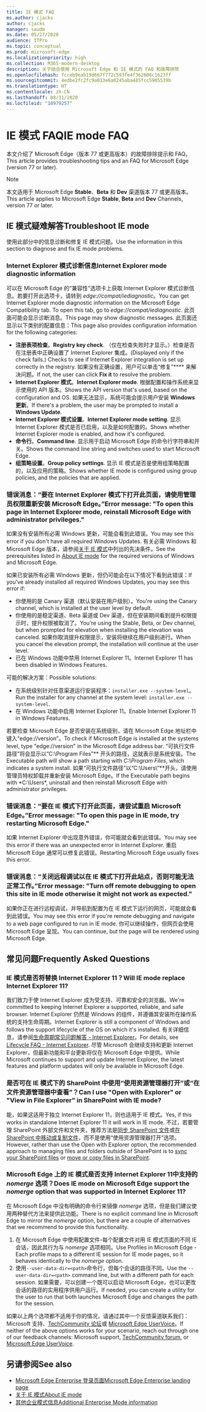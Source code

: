 ```yaml
---
title: IE 模式 FAQ
ms.author: cjacks
author: cjacks
manager: saudm
ms.date: 05/27/2020
audience: ITPro
ms.topic: conceptual
ms.prod: microsoft-edge
ms.localizationpriority: high
ms.collection: M365-modern-desktop
description: 关于结合使用 Microsoft Edge 和 IE 模式的 FAQ 和故障排除
ms.openlocfilehash: fcceb9eab19d667f772c593fe4f362606c1623ff
ms.sourcegitcommit: 4edbe2fc2fc9a013e6a0245aba485fcc5905539b
ms.translationtype: HT
ms.contentlocale: zh-CN
ms.lasthandoff: 08/31/2020
ms.locfileid: "10979257"
---
```

# <span data-ttu-id="d87bf-103">IE 模式 FAQ</span><span class="sxs-lookup"><span data-stu-id="d87bf-103">IE mode FAQ</span></span>

<span data-ttu-id="d87bf-104">本文介绍了 Microsoft Edge（版本 77 或更高版本）的故障排除提示和 FAQ。</span><span class="sxs-lookup"><span data-stu-id="d87bf-104">This article provides troubleshooting tips and an FAQ for Microsoft Edge (version 77 or later).</span></span>

> [!NOTE]
> <span data-ttu-id="d87bf-105">本文适用于 Microsoft Edge **Stable**、**Beta** 和 **Dev** 渠道版本 77 或更高版本。</span><span class="sxs-lookup"><span data-stu-id="d87bf-105">This article applies to Microsoft Edge **Stable**, **Beta** and **Dev** Channels, version 77 or later.</span></span>

## <span data-ttu-id="d87bf-106">IE 模式疑难解答</span><span class="sxs-lookup"><span data-stu-id="d87bf-106">Troubleshoot IE mode</span></span>

<span data-ttu-id="d87bf-107">使用此部分中的信息诊断和修复 IE 模式问题。</span><span class="sxs-lookup"><span data-stu-id="d87bf-107">Use the information in this section to diagnose and fix IE mode problems.</span></span>

### <span data-ttu-id="d87bf-108">Internet Explorer 模式诊断信息</span><span class="sxs-lookup"><span data-stu-id="d87bf-108">Internet Explorer mode diagnostic information</span></span>

<span data-ttu-id="d87bf-109">可以在 Microsoft Edge 的“兼容性”选项卡上获取 Internet Explorer 模式诊断信息。若要打开此选项卡，请转到 *edge://compat/iediagnostic*。</span><span class="sxs-lookup"><span data-stu-id="d87bf-109">You can get Internet Explorer mode diagnostic information on the Microsoft Edge Compatibility tab. To open this tab, go to *edge://compat/iediagnostic*.</span></span> <span data-ttu-id="d87bf-110">此页面可能会显示诊断消息。</span><span class="sxs-lookup"><span data-stu-id="d87bf-110">This page may show diagnostic messages.</span></span> <span data-ttu-id="d87bf-111">此页面还显示以下类别的配置信息：</span><span class="sxs-lookup"><span data-stu-id="d87bf-111">This page also provides configuration information for the following categories:</span></span>

- <span data-ttu-id="d87bf-112">**注册表项检查**。</span><span class="sxs-lookup"><span data-stu-id="d87bf-112">**Registry key check**.</span></span> <span data-ttu-id="d87bf-113">（仅在检查失败时才显示。）检查是否在注册表中正确设置了 Internet Explorer 集成。</span><span class="sxs-lookup"><span data-stu-id="d87bf-113">(Displayed only if the check fails.) Checks to see if Internet Explorer integration is set up correctly in the registry.</span></span> <span data-ttu-id="d87bf-114">如果没有正确设置，用户可以单击“修复”\*\*\*\* 来解决问题。</span><span class="sxs-lookup"><span data-stu-id="d87bf-114">If not, the user can click **Fix it** to resolve the problem.</span></span>
- <span data-ttu-id="d87bf-115">**Internet Explorer 模式**。</span><span class="sxs-lookup"><span data-stu-id="d87bf-115">**Internet Explorer mode**.</span></span> <span data-ttu-id="d87bf-116">根据配置和操作系统来显示使用的 API 版本。</span><span class="sxs-lookup"><span data-stu-id="d87bf-116">Shows the API version that's used, based on the configuration and OS.</span></span> <span data-ttu-id="d87bf-117">如果无法显示，系统可能会提示用户安装 **Windows 更新**。</span><span class="sxs-lookup"><span data-stu-id="d87bf-117">If there's a problem, the user may be prompted to install a **Windows Update**.</span></span>
- <span data-ttu-id="d87bf-118">**Internet Explorer 模式设置**。</span><span class="sxs-lookup"><span data-stu-id="d87bf-118">**Internet Explorer mode setting**.</span></span> <span data-ttu-id="d87bf-119">显示 Internet Explorer 模式是否已启用，以及是如何配置的。</span><span class="sxs-lookup"><span data-stu-id="d87bf-119">Shows whether Internet Explorer mode is enabled, and how it's configured.</span></span>
- <span data-ttu-id="d87bf-120">**命令行**。</span><span class="sxs-lookup"><span data-stu-id="d87bf-120">**Command line**.</span></span> <span data-ttu-id="d87bf-121">显示用于启动 Microsoft Edge 的命令行字符串和开关。</span><span class="sxs-lookup"><span data-stu-id="d87bf-121">Shows the command line string and switches used to start Microsoft Edge.</span></span>
- <span data-ttu-id="d87bf-122">**组策略设置**。</span><span class="sxs-lookup"><span data-stu-id="d87bf-122">**Group policy settings**.</span></span> <span data-ttu-id="d87bf-123">显示 IE 模式是否是使用组策略配置的，以及应用的策略。</span><span class="sxs-lookup"><span data-stu-id="d87bf-123">Shows whether IE mode is configured using group policies, and the policies that are applied.</span></span>

### <span data-ttu-id="d87bf-124">错误消息：“要在 Internet Explorer 模式下打开此页面，请使用管理员权限重新安装 Microsoft Edge。”</span><span class="sxs-lookup"><span data-stu-id="d87bf-124">Error message: "To open this page in Internet Explorer mode, reinstall Microsoft Edge with administrator privileges."</span></span>

<span data-ttu-id="d87bf-125">如果没有安装所有必需 Windows 更新，可能会看到此错误。</span><span class="sxs-lookup"><span data-stu-id="d87bf-125">You may see this error if you don't have all required Windows Updates.</span></span> <span data-ttu-id="d87bf-126">有关必需 Windows 和 Microsoft Edge 版本，请参阅[关于 IE 模式](https://docs.microsoft.com/deployedge/edge-ie-mode)中列出的先决条件。</span><span class="sxs-lookup"><span data-stu-id="d87bf-126">See the prerequisites listed in [About IE mode](https://docs.microsoft.com/deployedge/edge-ie-mode) for the required versions of Windows and Microsoft Edge.</span></span>

<span data-ttu-id="d87bf-127">如果已安装所有必需 Windows 更新，但仍可能会在以下情况下看到此错误：</span><span class="sxs-lookup"><span data-stu-id="d87bf-127">If you've already installed all required Windows Updates, you may see this error if:</span></span>

- <span data-ttu-id="d87bf-128">你使用的是 Canary 渠道（默认安装在用户级别）。</span><span class="sxs-lookup"><span data-stu-id="d87bf-128">You're using the Canary channel, which is installed at the user level by default.</span></span>
- <span data-ttu-id="d87bf-129">你使用的是稳定渠道、Beta 渠道或 Dev 渠道，但在安装期间看到提升权限提示时，提升权限被取消了。</span><span class="sxs-lookup"><span data-stu-id="d87bf-129">You're using the Stable, Beta, or Dev channel, but when prompted for elevation when installing the elevation was canceled.</span></span> <span data-ttu-id="d87bf-130">如果你取消提升权限提示，安装将继续在用户级别进行。</span><span class="sxs-lookup"><span data-stu-id="d87bf-130">When you cancel the elevation prompt, the installation will continue at the user level.</span></span>
- <span data-ttu-id="d87bf-131">已在 Windows 功能中禁用 Internet Explorer 11。</span><span class="sxs-lookup"><span data-stu-id="d87bf-131">Internet Explorer 11 has been disabled in Windows Features.</span></span>

<span data-ttu-id="d87bf-132">可能的解决方案：</span><span class="sxs-lookup"><span data-stu-id="d87bf-132">Possible solutions:</span></span>

- <span data-ttu-id="d87bf-133">在系统级别针对任意渠道运行安装程序：`installer.exe --system-level`。</span><span class="sxs-lookup"><span data-stu-id="d87bf-133">Run the installer for any channel at the system level: `installer.exe --system-level`.</span></span>
- <span data-ttu-id="d87bf-134">在 Windows 功能中启用 Internet Explorer 11。</span><span class="sxs-lookup"><span data-stu-id="d87bf-134">Enable Internet Explorer 11 in Windows Features.</span></span>

<span data-ttu-id="d87bf-135">若要检查 Microsoft Edge 是否安装在系统级别，请在 Microsoft Edge 地址栏中键入“edge://version”。</span><span class="sxs-lookup"><span data-stu-id="d87bf-135">To check if Microsoft Edge is installed at the systems level, type "edge://version" in the Microsoft Edge address bar.</span></span> <span data-ttu-id="d87bf-136">“可执行文件路径”将会显示以“C:\Program Files”\*\* 开头的路径，这就表示是系统安装。</span><span class="sxs-lookup"><span data-stu-id="d87bf-136">The Executable path will show a path starting with *C:\Program Files*, which indicates a system install.</span></span> <span data-ttu-id="d87bf-137">如果“可执行文件路径”以“C:\Users\”\*\*开头，请使用管理员特权卸载并重新安装 Microsoft Edge。</span><span class="sxs-lookup"><span data-stu-id="d87bf-137">If the Executable path begins with \*C:\Users\*, uninstall and then reinstall Microsoft Edge with administrator privileges.</span></span>

### <span data-ttu-id="d87bf-138">错误消息：“要在 IE 模式下打开此页面，请尝试重启 Microsoft Edge。”</span><span class="sxs-lookup"><span data-stu-id="d87bf-138">Error message: "To open this page in IE mode, try restarting Microsoft Edge."</span></span>

<span data-ttu-id="d87bf-139">如果 Internet Explorer 中出现意外错误，你可能就会看到此错误。</span><span class="sxs-lookup"><span data-stu-id="d87bf-139">You may see this error if there was an unexpected error in Internet Explorer.</span></span> <span data-ttu-id="d87bf-140">重启 Microsoft Edge 通常可以修复此错误。</span><span class="sxs-lookup"><span data-stu-id="d87bf-140">Restarting Microsoft Edge usually fixes this error.</span></span>

### <span data-ttu-id="d87bf-141">错误消息：“关闭远程调试以在 IE 模式下打开此站点，否则可能无法正常工作。”</span><span class="sxs-lookup"><span data-stu-id="d87bf-141">Error message: "Turn off remote debugging to open this site in IE mode otherwise it might not work as expected."</span></span>

<span data-ttu-id="d87bf-142">如果你正在进行远程调试，并导航到配置为在 IE 模式下运行的网页，可能就会看到此错误。</span><span class="sxs-lookup"><span data-stu-id="d87bf-142">You may see this error if you're remote debugging and navigate to a web page configured to run in IE mode.</span></span> <span data-ttu-id="d87bf-143">你可以继续操作，但网页会使用 Microsoft Edge 呈现。</span><span class="sxs-lookup"><span data-stu-id="d87bf-143">You can continue, but the page will be rendered using Microsoft Edge.</span></span>

## <span data-ttu-id="d87bf-144">常见问题</span><span class="sxs-lookup"><span data-stu-id="d87bf-144">Frequently Asked Questions</span></span>

### <span data-ttu-id="d87bf-145">IE 模式是否将替换 Internet Explorer 11？</span><span class="sxs-lookup"><span data-stu-id="d87bf-145">Will IE mode replace Internet Explorer 11?</span></span>

<span data-ttu-id="d87bf-146">我们致力于使 Internet Explorer 成为受支持、可靠和安全的浏览器。</span><span class="sxs-lookup"><span data-stu-id="d87bf-146">We're committed to keeping Internet Explorer a supported, reliable, and safe browser.</span></span> <span data-ttu-id="d87bf-147">Internet Explorer 仍然是 Windows 的组件，并遵循其安装所在操作系统的支持生命周期。</span><span class="sxs-lookup"><span data-stu-id="d87bf-147">Internet Explorer is still a component of Windows and follows the support lifecycle of the OS on which it's installed.</span></span> <span data-ttu-id="d87bf-148">有关详细信息，请参阅[生命周期常见问题解答 - Internet Explorer](https://support.microsoft.com/help/17454/)。</span><span class="sxs-lookup"><span data-stu-id="d87bf-148">For details, see [Lifecycle FAQ - Internet Explorer](https://support.microsoft.com/help/17454/).</span></span> <span data-ttu-id="d87bf-149">尽管 Microsoft 会继续支持和更新 Internet Explorer，但最新功能和平台更新将仅在 Microsoft Edge 中提供。</span><span class="sxs-lookup"><span data-stu-id="d87bf-149">While Microsoft continues to support and update Internet Explorer, the latest features and platform updates will only be available in Microsoft Edge.</span></span>

### <span data-ttu-id="d87bf-150">是否可在 IE 模式下的 SharePoint 中使用“使用资源管理器打开”或“在文件资源管理器中查看”？</span><span class="sxs-lookup"><span data-stu-id="d87bf-150">Can I use "Open with Explorer" or "View in File Explorer" in SharePoint with IE mode?</span></span>

<span data-ttu-id="d87bf-151">能，如果这适用于独立 Internet Explorer 11，则也适用于 IE 模式。</span><span class="sxs-lookup"><span data-stu-id="d87bf-151">Yes, if this works in standalone Internet Explorer 11 it will work in IE mode.</span></span> <span data-ttu-id="d87bf-152">不过，若要管理 SharePoint 外部文件和文件夹，推荐方法是[同步 SharePoint 文件](https://support.office.com/en-us/article/sync-sharepoint-files-with-the-onedrive-sync-app-6de9ede8-5b6e-4503-80b2-6190f3354a88)或[在 SharePoint 中移动或复制文件](https://support.office.com/en-us/article/move-or-copy-files-in-sharepoint-00e2f483-4df3-46be-a861-1f5f0c1a87bc)，而不是使用“使用资源管理器打开”选项。</span><span class="sxs-lookup"><span data-stu-id="d87bf-152">However, rather than use the Open with Explorer option, the recommended approach to managing files and folders outside of SharePoint is to [sync your SharePoint files](https://support.office.com/en-us/article/sync-sharepoint-files-with-the-onedrive-sync-app-6de9ede8-5b6e-4503-80b2-6190f3354a88) or [move or copy files in SharePoint](https://support.office.com/en-us/article/move-or-copy-files-in-sharepoint-00e2f483-4df3-46be-a861-1f5f0c1a87bc).</span></span>

### <span data-ttu-id="d87bf-153">Microsoft Edge 上的 IE 模式是否支持 Internet Explorer 11中支持的 *nomerge* 选项？</span><span class="sxs-lookup"><span data-stu-id="d87bf-153">Does IE mode on Microsoft Edge support the *nomerge* option that was supported in Internet Explorer 11?</span></span>

<span data-ttu-id="d87bf-154">在 Microsoft Edge 中没有明确的命令行来镜像 *nomerge* 选项，但是我们建议使用两种替代方法来提供此功能。</span><span class="sxs-lookup"><span data-stu-id="d87bf-154">There is no explicit command line in Microsoft Edge to mirror the *nomerge* option, but there are a couple of alternatives that we recommend to provide this functionality.</span></span>

1. <span data-ttu-id="d87bf-155">在 Microsoft Edge 中使用配置文件-每个配置文件对用 IE 模式页面的不同 IE 会话，因此其行为与 *nomerge* 选项相同。</span><span class="sxs-lookup"><span data-stu-id="d87bf-155">Use Profiles in Microsoft Edge - Each profile maps to a different IE session for IE mode pages, so it behaves identically to the *nomerge* option.</span></span>
2. <span data-ttu-id="d87bf-156">使用`--user-data-dir=<path>`命令行，但每个会话的路径不同。</span><span class="sxs-lookup"><span data-stu-id="d87bf-156">Use the `--user-data-dir=<path>` command line, but with a different path for each session.</span></span> <span data-ttu-id="d87bf-157">如果需要，可以创建一个既可以启动 Microsoft Edge，也可以更改会话的路径的实用程序供用户运行。</span><span class="sxs-lookup"><span data-stu-id="d87bf-157">If needed, you can create a utility for the user to run that both launches Microsoft Edge and changes the path for the session.</span></span>

<span data-ttu-id="d87bf-158">如果以上两个选项都不适用于你的情况，请通过其中一个反馈渠道联系我们：Microsoft 支持、[TechCommunity 论坛](https://techcommunity.microsoft.com/t5/enterprise/bd-p/EdgeInsiderEnterprise)或 [Microsoft Edge UserVoice](https://microsoftedge.uservoice.com/forums/928825-enterprise)。</span><span class="sxs-lookup"><span data-stu-id="d87bf-158">If neither of the above options works for your scenario, reach out through one of our feedback channels:  Microsoft support, [TechCommunity forum](https://techcommunity.microsoft.com/t5/enterprise/bd-p/EdgeInsiderEnterprise), or [Microsoft Edge UserVoice](https://microsoftedge.uservoice.com/forums/928825-enterprise).</span></span>

## <span data-ttu-id="d87bf-159">另请参阅</span><span class="sxs-lookup"><span data-stu-id="d87bf-159">See also</span></span>

- [<span data-ttu-id="d87bf-160">Microsoft Edge Enterprise 登录页面</span><span class="sxs-lookup"><span data-stu-id="d87bf-160">Microsoft Edge Enterprise landing page</span></span>](https://aka.ms/EdgeEnterprise)
- [<span data-ttu-id="d87bf-161">关于 IE 模式</span><span class="sxs-lookup"><span data-stu-id="d87bf-161">About IE mode</span></span>](https://docs.microsoft.com/deployedge/edge-ie-mode)
- [<span data-ttu-id="d87bf-162">其他企业模式信息</span><span class="sxs-lookup"><span data-stu-id="d87bf-162">Additional Enterprise Mode information</span></span>](https://docs.microsoft.com/internet-explorer/ie11-deploy-guide/enterprise-mode-overview-for-ie11)